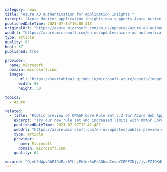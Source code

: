 ```yaml
---
category: news
title: "Azure AD authentication for Application Insights "
excerpt: "Azure Monitor application insights now supports Azure Active Directory authentication. helping you ensure that only authenticated telemetry is ingested."
publishedDateTime: 2021-07-14T16:00:31Z
originalUrl: "https://azure.microsoft.com/en-us/updates/azure-ad-authentication-for-application-insights/"
webUrl: "https://azure.microsoft.com/en-us/updates/azure-ad-authentication-for-application-insights/"
type: article
quality: 67
heat: 87
published: true

provider:
  name: Microsoft
  domain: microsoft.com
  images:
    - url: "https://smartableai.github.io/microsoft-azure/assets/images/organizations/microsoft.com-50x50.jpg"
      width: 50
      height: 50

topics:
  - Azure

related:
  - title: "Public preview of OWASP Core Rule Set 3.2 for Azure Web Application Firewall "
    excerpt: "Try our new rule set and increased limits with OWASP Core Rule Set 3.2, now in public preview for Azure Web Application Firewall. "
    publishedDateTime: 2021-07-07T17:42:48Z
    webUrl: "https://azure.microsoft.com/en-us/updates/public-preview-of-owasp-core-rule-set-32-for-azure-web-application-firewall/"
    type: article
    provider:
      name: Microsoft
      domain: microsoft.com
    quality: 64

secured: "OjvL9dWpvDbPJD4Pa/6YLLjEbCnr8wPzGObudCevoYCRPFZUjj/jvzPZIDKd56lThTag5hr0SItcgkS/rLZCvZhYRhUPr3V1PuaYfoUVjquw7hxAUasxgFgdRAK2MsdYIWgwiRkPcccNq/d0n6laYoQW0jta3N/s2Zq/ZUtR1uBg1XlqJMQwr01O0/sOwf5+Iimc2VsUXD/CMu7yVY9KdNLIYrGz863ksvqeAqDeU916nepEypSyJgethhxv3dBJABX/aFGCELFXcNVcBfJyEAj1m5mWEpfkSU3jaNWk/E4dCBpti+w/jBHBRepAunObDxZeCXL2XeFyg/8qWK9DK8aDNBZswBPkmrxfkY1CNJk=;9iR9XkTXaT9hrJ2iqrDo7g=="
---
```


